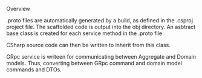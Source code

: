 Overview

.proto files are automatically generated by a build, as defined in the .csproj project file.
The scaffolded code is output into the obj directory. An asbtract base class is created for each service method in the .proto file

CSharp source code can then be written to inherit from this class.

GRpc service is writeen for communicating between Aggregate and Domain models. Thus, converting between GRpc command and domain model
commands and DTOs.

